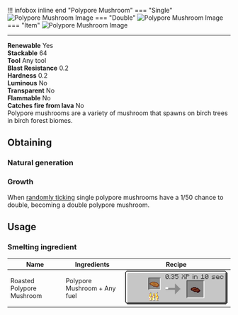 !!! infobox inline end "Polypore Mushroom"
    === "Single"
        ![Polypore Mushroom Image](../images/polypore_mushroom_1.png)
    === "Double"
        ![Polypore Mushroom Image](../images/polypore_mushroom_2.png)
    === "Item"
        ![Polypore Mushroom Image](../images/polypore_mushroom_item.png)
    <hr>
    <div>
        **Renewable**
        Yes
    </div>
    <div>
        **Stackable**
        64
    </div>
    <div>
        **Tool**
        Any tool
    </div>
    <div>
    **Blast Resistance**
    0.2
    </div>
    <div>
    **Hardness**
    0.2
    </div>
    <div>
    **Luminous**
    No
    </div>
    <div>
    **Transparent**
    No
    </div>
    <div>
    **Flammable**
    No
    </div>
    <div>
    **Catches fire from lava**
    No
    </div>
Polypore mushrooms are a variety of mushroom that spawns on birch trees in birch forest biomes.

## Obtaining

### Natural generation

### Growth
When [randomly ticking](https://minecraft.wiki/w/Tick#Random_tick) single polypore mushrooms have a 1/50 chance to double, becoming a double polypore mushroom.

## Usage

###  Smelting ingredient
| Name                      | Ingredients                  | Recipe                                                                                                     |
| ------------------------- | ---------------------------- | ------------------------------------------------------------------------------------------------------------------- |
| Roasted Polypore Mushroom | Polypore Mushroom + Any fuel | ![Polypore mushroom in a furnace becoming a roasted polypore mushroom](./images/recipes/roasted_brown_polypore.png) |

